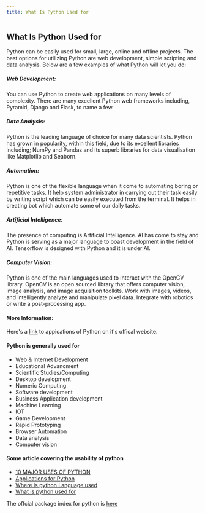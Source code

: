 ```yaml
---
title: What Is Python Used for
---
```

## What Is Python Used for

<!-- The article goes here, in GitHub-flavored Markdown. Feel free to add YouTube videos, images, and CodePen/JSBin embeds  -->
Python can be easily used for small, large, online and offline projects. The best options for utilizing Python are web development, simple scripting and data analysis. Below are a few examples of what Python will let you do:

##### Web Development:
You can use Python to create web applications on many levels of complexity. There are many excellent Python web frameworks including, Pyramid, Django and Flask, to name a few.

##### Data Analysis:
Python is the leading language of choice for many data scientists. Python has grown in popularity, within this field, due to its excellent libraries including; NumPy and Pandas and its superb libraries for data visualisation like Matplotlib and Seaborn.

##### Automation:
Python is one of the flexible language when it come to automating boring or repetitive tasks. It help system administrator in carrying out their task easily by writing script which can be easily executed from the terminal. It helps in creating bot which automate some of our daily tasks.

##### Artificial Intelligence:
The presence of computing is Artificial Intelligence. AI has come to stay and Python is serving as a major language to boast development in the field of AI. Tensorflow is designed with Python and it is under AI.

##### Computer Vision:
Python is one of the main languages used to interact with the OpenCV library. OpenCV is an open sourced library that offers computer vision, image analysis, and image acquisition toolkits. Work with images, videos, and intelligently analyze and manipulate pixel data. Integrate with robotics or write a post-processing app.

#### More Information:
Here's a <a href='https://www.python.org/about/apps/' target='_blank' rel='nofollow'>link</a> to appications of Python on it's offical website.
<!-- Please add any articles you think might be helpful to read before writing the article -->

#### Python is generally used for 

* Web & Internet Development
* Educational Advancment
* Scientific Studies/Computing
* Desktop development
* Numeric Computing
* Software development
* Business Application development
* Machine Learning
* IOT
* Game Development
* Rapid Prototyping
* Browser Automation
* Data analysis
* Computer vision

#### Some article covering the usability of python

* <a href='http://www.dummies.com/programming/python/10-major-uses-of-python/' target='_blank' rel='nofollow'>10 MAJOR USES OF PYTHON</a>
* <a href='https://www.python.org/about/apps/' target='_blank' rel='nofollow'>Applications for Python</a>
* <a href='https://stackoverflow.com/questions/3043085/where-is-python-language-used' target='_blank' rel='nofollow'>Where is python Language used</a>
* <a href='https://stackoverflow.com/questions/1909512/what-is-python-used-for' target='_blank' rel='nofollow'>What is python used for</a>



The offcial package index for python is <a href='https://pypi.python.org/pypi' target='_blank' rel='nofollow'>here</a>


